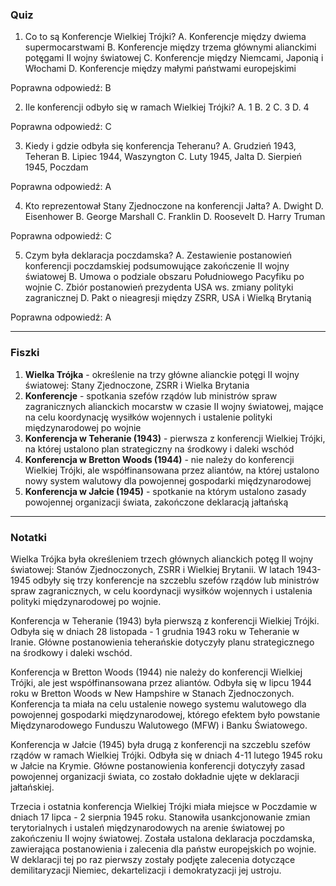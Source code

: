  ### Quiz

1. Co to są Konferencje Wielkiej Trójki?
A. Konferencje między dwiema supermocarstwami
B. Konferencje między trzema głównymi alianckimi potęgami II wojny światowej
C. Konferencje między Niemcami, Japonią i Włochami
D. Konferencje między małymi państwami europejskimi

Poprawna odpowiedź: B

2. Ile konferencji odbyło się w ramach Wielkiej Trójki?
A. 1
B. 2
C. 3
D. 4

Poprawna odpowiedź: C

3. Kiedy i gdzie odbyła się konferencja Teheranu?
A. Grudzień 1943, Teheran
B. Lipiec 1944, Waszyngton
C. Luty 1945, Jalta
D. Sierpień 1945, Poczdam

Poprawna odpowiedź: A

4. Kto reprezentował Stany Zjednoczone na konferencji Jałta?
A. Dwight D. Eisenhower
B. George Marshall
C. Franklin D. Roosevelt
D. Harry Truman

Poprawna odpowiedź: C

5. Czym była deklaracja poczdamska?
A. Zestawienie postanowień konferencji poczdamskiej podsumowujące zakończenie II wojny światowej
B. Umowa o podziale obszaru Południowego Pacyfiku po wojnie
C. Zbiór postanowień prezydenta USA ws. zmiany polityki zagranicznej
D. Pakt o nieagresji między ZSRR, USA i Wielką Brytanią

Poprawna odpowiedź: A

---

### Fiszki

1. **Wielka Trójka** - określenie na trzy główne alianckie potęgi II wojny światowej: Stany Zjednoczone, ZSRR i Wielka Brytania
2. **Konferencje** - spotkania szefów rządów lub ministrów spraw zagranicznych alianckich mocarstw w czasie II wojny światowej, mające na celu koordynację wysiłków wojennych i ustalenie polityki międzynarodowej po wojnie
3. **Konferencja w Teheranie (1943)** - pierwsza z konferencji Wielkiej Trójki, na której ustalono plan strategiczny na środkowy i daleki wschód
4. **Konferencja w Bretton Woods (1944)** - nie należy do konferencji Wielkiej Trójki, ale współfinansowana przez aliantów, na której ustalono nowy system walutowy dla powojennej gospodarki międzynarodowej
5. **Konferencja w Jałcie (1945)** - spotkanie na którym ustalono zasady powojennej organizacji świata, zakończone deklaracją jałtańską

---

### Notatki

Wielka Trójka była określeniem trzech głównych alianckich potęg II wojny światowej: Stanów Zjednoczonych, ZSRR i Wielkiej Brytanii. W latach 1943-1945 odbyły się trzy konferencje na szczeblu szefów rządów lub ministrów spraw zagranicznych, w celu koordynacji wysiłków wojennych i ustalenia polityki międzynarodowej po wojnie.

Konferencja w Teheranie (1943) była pierwszą z konferencji Wielkiej Trójki. Odbyła się w dniach 28 listopada - 1 grudnia 1943 roku w Teheranie w Iranie. Główne postanowienia teherańskie dotyczyły planu strategicznego na środkowy i daleki wschód.

Konferencja w Bretton Woods (1944) nie należy do konferencji Wielkiej Trójki, ale jest współfinansowana przez aliantów. Odbyła się w lipcu 1944 roku w Bretton Woods w New Hampshire w Stanach Zjednoczonych. Konferencja ta miała na celu ustalenie nowego systemu walutowego dla powojennej gospodarki międzynarodowej, którego efektem było powstanie Międzynarodowego Funduszu Walutowego (MFW) i Banku Światowego.

Konferencja w Jałcie (1945) była drugą z konferencji na szczeblu szefów rządów w ramach Wielkiej Trójki. Odbyła się w dniach 4-11 lutego 1945 roku w Jałcie na Krymie. Główne postanowienia konferencji dotyczyły zasad powojennej organizacji świata, co zostało dokładnie ujęte w deklaracji jałtańskiej.

Trzecia i ostatnia konferencja Wielkiej Trójki miała miejsce w Poczdamie w dniach 17 lipca - 2 sierpnia 1945 roku. Stanowiła usankcjonowanie zmian terytorialnych i ustaleń międzynarodowych na arenie światowej po zakończeniu II wojny światowej. Została ustalona deklaracja poczdamska, zawierająca postanowienia i zalecenia dla państw europejskich po wojnie. W deklaracji tej po raz pierwszy zostały podjęte zalecenia dotyczące demilitaryzacji Niemiec, dekartelizacji i demokratyzacji jej ustroju.
